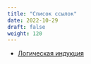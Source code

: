 ```yaml
---
title: "Список ссылок"
date: 2022-10-29
draft: false
weight: 120
---
```


 - [Логическая индукция](https://ru.wikipedia.org/wiki/Индуктивное_умозаключение)